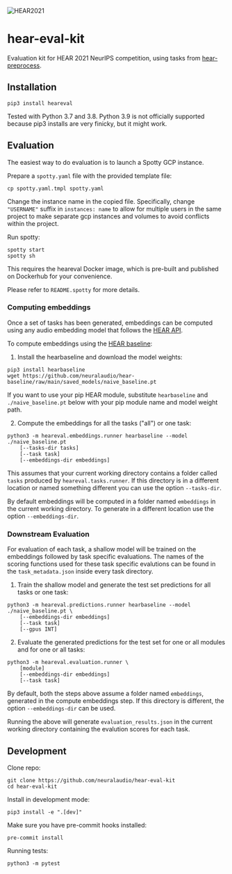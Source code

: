 ![HEAR2021](https://neuralaudio.ai/assets/img/hear-header-sponsor.jpg)
# hear-eval-kit

Evaluation kit for HEAR 2021 NeurIPS competition, using tasks from
[hear-preprocess](https://github.com/neuralaudio/hear-preprocess).

## Installation

```
pip3 install heareval
```

Tested with Python 3.7 and 3.8. Python 3.9 is not officially supported
because pip3 installs are very finicky, but it might work.


## Evaluation

The easiest way to do evaluation is to launch a Spotty GCP instance.

Prepare a `spotty.yaml` file with the provided template file:
```
cp spotty.yaml.tmpl spotty.yaml
```
Change the instance name in the copied file. Specifically, change `"USERNAME"` 
suffix in `instances: name` to allow for multiple users in the same project 
to make separate gcp instances and volumes to avoid conflicts within the project.

Run spotty:
```
spotty start
spotty sh
```

This requires the heareval Docker image, which is pre-built and
published on Dockerhub for your convenience.

Please refer to `README.spotty` for more details.

### Computing embeddings

Once a set of tasks has been generated, embeddings can be computed
using any audio embedding model that follows the [HEAR
API](https://neuralaudio.ai/hear2021-holistic-evaluation-of-audio-representations.html#common-api).

To compute embeddings using the [HEAR
baseline](https://github.com/neuralaudio/hear-baseline):

1) Install the hearbaseline and download the model weights:
```
pip3 install hearbaseline
wget https://github.com/neuralaudio/hear-baseline/raw/main/saved_models/naive_baseline.pt
```

If you want to use your pip HEAR module, substitute `hearbaseline`
and `./naive_baseline.pt` below with your pip module name and model
weight path.

2) Compute the embeddings for all the tasks ("all") or one task:
```
python3 -m heareval.embeddings.runner hearbaseline --model ./naive_baseline.pt
    [--tasks-dir tasks]
    [--task task]
    [--embeddings-dir embeddings]
```

This assumes that your current working directory contains a folder
called `tasks` produced by `heareval.tasks.runner`. If this directory
is in a different location or named something different you can use
the option `--tasks-dir`. 

By default embeddings will be computed in a folder named `embeddings`
in the current working directory. To generate in a different location
use the option `--embeddings-dir`.

### Downstream Evaluation

For evaluation of each task, a shallow model will be trained on the
embeddings followed by task specific evaluations. The names of the
scoring functions used for these task specific evalutions can be
found in the `task_metadata.json` inside every task directory.

1) Train the shallow model and generate the test set predictions
for all tasks or one task:
```
python3 -m heareval.predictions.runner hearbaseline --model ./naive_baseline.pt \
    [--embeddings-dir embeddings]
    [--task task]
    [--gpus INT]
```

2) Evaluate the generated predictions for the test set for one or
all modules and for one or all tasks:
```
python3 -m heareval.evaluation.runner \
    [module]
    [--embeddings-dir embeddings]
    [--task task]
```

By default, both the steps above assume a folder named `embeddings`,
generated in the compute embeddings step. If this directory is
different, the option `--embeddings-dir` can be used.

Running the above will generate `evaluation_results.json` in the
current working directory containing the evalution scores for each
task.

## Development

Clone repo:
```
git clone https://github.com/neuralaudio/hear-eval-kit
cd hear-eval-kit
```

Install in development mode:
```
pip3 install -e ".[dev]"
```

Make sure you have pre-commit hooks installed:
```
pre-commit install
```

Running tests:
```
python3 -m pytest
```

